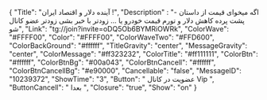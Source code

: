 
{
"Title": "آینده دلار و اقتصاد ایران !",
"Description" : "- اگه میخوای قیمت از داستان پشت پرده کاهش دلار و تورم قیمت خودرو یا ... زودتر با خبر بشی زودتر عضو کانال شو",
"Link": "tg://join?invite=oDQ5Ob6BYMRiOWRk",
"ColorWave": "#FFFF00",
"Color": "#FFFF00",
"ColorWaveTwo": "#FFD600",
"ColorBackGround": "#ffffff",
"TitleGravity": "center",
"MessageGravity": "center",
"ColorMessage": "#ff323232",
"ColorTitle": "#ff111111",
"ColorBtn": "#ffffff",
"ColorBtnBg": "#00a043",
"ColorBtnCancell": "#ffffff",
"ColorBtnCancellBg": "#e90000",
"Cancellable": "false",
"MessageID": "10239372",
"ShowTime": "3",
"Button": "  عضویت در کانال Vip  ",
"ButtonCancell": " بعدا ",
"Closure": "true",
"Show": "on"
}
